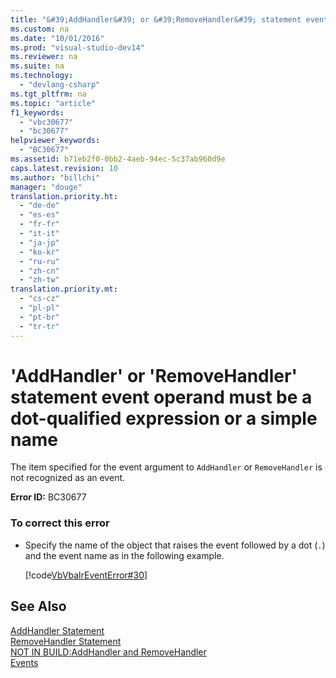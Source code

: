 ```yaml
---
title: "&#39;AddHandler&#39; or &#39;RemoveHandler&#39; statement event operand must be a dot-qualified expression or a simple name"
ms.custom: na
ms.date: "10/01/2016"
ms.prod: "visual-studio-dev14"
ms.reviewer: na
ms.suite: na
ms.technology: 
  - "devlang-csharp"
ms.tgt_pltfrm: na
ms.topic: "article"
f1_keywords: 
  - "vbc30677"
  - "bc30677"
helpviewer_keywords: 
  - "BC30677"
ms.assetid: b71eb2f0-0bb2-4aeb-94ec-5c37ab960d9e
caps.latest.revision: 10
ms.author: "billchi"
manager: "douge"
translation.priority.ht: 
  - "de-de"
  - "es-es"
  - "fr-fr"
  - "it-it"
  - "ja-jp"
  - "ko-kr"
  - "ru-ru"
  - "zh-cn"
  - "zh-tw"
translation.priority.mt: 
  - "cs-cz"
  - "pl-pl"
  - "pt-br"
  - "tr-tr"
---
```

# &#39;AddHandler&#39; or &#39;RemoveHandler&#39; statement event operand must be a dot-qualified expression or a simple name
The item specified for the event argument to `AddHandler` or `RemoveHandler` is not recognized as an event.  
  
 **Error ID:** BC30677  
  
### To correct this error  
  
-   Specify the name of the object that raises the event followed by a dot (`.`) and the event name as in the following example.  
  
     [!code[VbVbalrEventError#30](../misc/codesnippet/VisualBasic/b71eb2f0-0bb2-4aeb-94ec-5c37ab960d9e_1.vb)]  
  
## See Also  
 [AddHandler Statement](../Topic/AddHandler%20Statement.md)   
 [RemoveHandler Statement](../Topic/RemoveHandler%20Statement.md)   
 [NOT IN BUILD:AddHandler and RemoveHandler](assetId:///a7a24bd2-519a-46fe-8a2c-2b9df2ca28ef)   
 [Events](../Topic/Events%20\(Visual%20Basic\).md)
